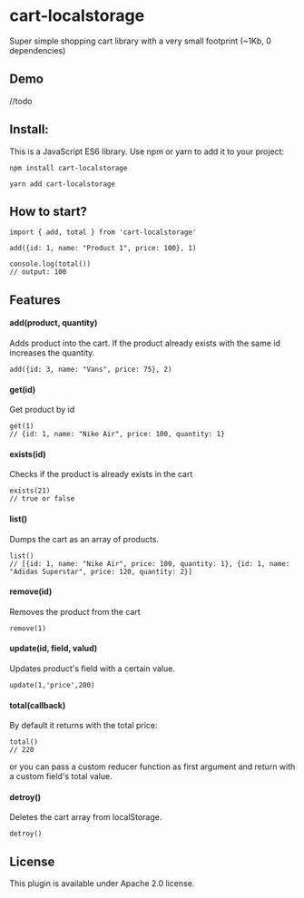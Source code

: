 # cart-localstorage
Super simple shopping cart library with a very small footprint (~1Kb, 0 dependencies)


## Demo 

//todo 


## Install: 

This is a JavaScript ES6 library. Use npm or yarn to add it to your project: 

``` 
npm install cart-localstorage
```

```
yarn add cart-localstorage
```

## How to start? 

``` 
import { add, total } from 'cart-localstorage' 

add({id: 1, name: "Product 1", price: 100}, 1)

console.log(total()) 
// output: 100
```

## Features

#### add(product, quantity)

Adds product into the cart. If the product already exists with the same id increases the quantity.  

```
add({id: 3, name: "Vans", price: 75}, 2)
```

#### get(id)

Get product by id 

```
get(1)
// {id: 1, name: "Nike Air", price: 100, quantity: 1}
```

#### exists(id)

Checks if the product is already exists in the cart

```
exists(21)
// true or false
```

#### list()

Dumps the cart as an array of products. 

``` 
list()
// [{id: 1, name: "Nike Air", price: 100, quantity: 1}, {id: 1, name: "Adidas Superstar", price: 120, quantity: 2}]
``` 

#### remove(id)

Removes the product from the cart

```
remove(1)
```

#### update(id, field, valud)

Updates product's field with a certain value.
```
update(1,'price',200)
```

#### total(callback)

By default it returns with the total price:  

```
total()
// 220
```
or you can pass a custom reducer function as first argument and return with a custom field's total value.


#### detroy()

Deletes the cart array from localStorage.

```
detroy()

```



## License

This plugin is available under Apache 2.0 license.